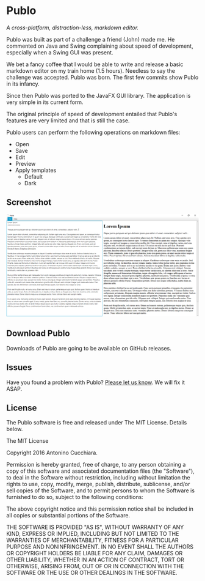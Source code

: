 Publo
=====

*A cross-platform, distraction-less, markdown editor.*

Publo was built as part of a challenge a friend (John) made me. He commented on Java and Swing complaining about speed of development, especially when a Swing GUI was present.

We bet a fancy coffee that I would be able to write and release a basic markdown editor on my train home (1.5 hours). Needless to say the challenge was accepted. Publo was born. The first few commits show Publo in its infancy.

Since then Publo was ported to the JavaFX GUI library. The application is very simple in its current form.

The original principle of speed of development entailed that Publo's features are very limited and that is still the case.

Publo users can perform the following operations on markdown files:

* Open
* Save
* Edit
* Preview
* Apply templates
    * Default
    * Dark

Screenshot
----------

![Publo](https://raw.githubusercontent.com/AntoCuc/Publo/master/publo.png)

Download Publo
--------------

Downloads of Publo are going to be available on GitHub releases.

Issues
------

Have you found a problem with Publo? [Please let us know](https://github.com/AntoCuc/Publo/issues). We will fix it ASAP.

License
-------

The Publo software is free and released under The MIT License. Details below.

The MIT License 

Copyright 2016 Antonino Cucchiara. 

Permission is hereby granted, free of charge, to any person obtaining a copy of this software and associated documentation files (the "Software"), to deal in the Software without restriction, including without limitation the rights to use, copy, modify, merge, publish, distribute, sublicense, and/or sell copies of the Software, and to permit persons to whom the Software is furnished to do so, subject to the following conditions: 

The above copyright notice and this permission notice shall be included in all copies or substantial portions of the Software. 

THE SOFTWARE IS PROVIDED "AS IS", WITHOUT WARRANTY OF ANY KIND, EXPRESS OR IMPLIED, INCLUDING BUT NOT LIMITED TO THE WARRANTIES OF MERCHANTABILITY, FITNESS FOR A PARTICULAR PURPOSE AND NONINFRINGEMENT. IN NO EVENT SHALL THE AUTHORS OR COPYRIGHT HOLDERS BE LIABLE FOR ANY CLAIM, DAMAGES OR OTHER LIABILITY, WHETHER IN AN ACTION OF CONTRACT, TORT OR OTHERWISE, ARISING FROM, OUT OF OR IN CONNECTION WITH THE SOFTWARE OR THE USE OR OTHER DEALINGS IN THE SOFTWARE. 